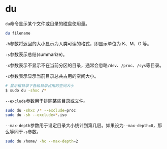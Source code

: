 # du

`du`命令显示某个文件或目录的磁盘使用量。

```bash
du filename
```

`-h`参数将返回的大小显示为人类可读的格式，即显示单位为 K、M、G 等。

`-s`参数表示总结\(summarize\)。

`-x`参数表示不显示不在当前分区的目录，通常会忽略`/dev`、`/proc`、`/sys`等目录。

`-c`参数表示显示当前目录总共占用的空间大小。

```bash
# 显示根目录下各级目录占用的空间大小
$ sudo du -shxc /*
```

`--exclude`参数用于排除某些目录或文件。

```bash
sudo du -shxc /* --exclude=proc
sudo du -sh --exclude=*.iso
```

`--max-depth`参数用于设定目录大小统计到第几层。如果设为`-–max-depth=0`，那么等同于`-s`参数。

```bash
sudo du /home/ -hc --max-depth=2
```

